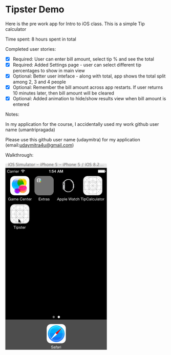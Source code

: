 # Tipster Demo

Here is the pre work app for Intro to iOS class. This is a simple Tip calculator

Time spent: 8 hours spent in total

Completed user stories:

 * [x] Required: User can enter bill amount, select tip % and see the total
 * [x] Required: Added Settings page - user can select different tip percentages to show in main view
 * [x] Optional: Better user inteface - along with total, app shows the total split among 2, 3 and 4 people  
 * [x] Optional: Remember the bill amount across app restarts. If user returns 10 minutes later, then bill amount will be cleared
 * [x] Optional: Added animation to hide/show results view when bill amount is entered
 
Notes:

In my application for the course, I accidentally used my work github user name (umantripragada)

Please use this github user name (udaymitra) for my application (email:udaymitra4u@gmail.com)

Walkthrough:

![Tipster](https://github.com/udaymitra/Tipster/blob/master/demo.gif)
